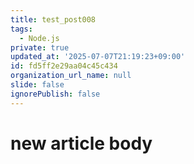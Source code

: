 ```yaml
---
title: test_post008
tags:
  - Node.js
private: true
updated_at: '2025-07-07T21:19:23+09:00'
id: fd5ff2e29aa04c45c434
organization_url_name: null
slide: false
ignorePublish: false
---
```

# new article body
